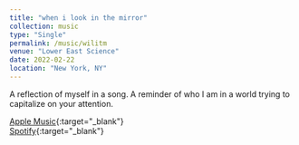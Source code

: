 ```yaml
---
title: "when i look in the mirror"
collection: music
type: "Single"
permalink: /music/wilitm
venue: "Lower East Science"
date: 2022-02-22
location: "New York, NY"
---
```


A reflection of myself in a song. A reminder of who I am in a world trying to capitalize on your attention.

[Apple Music](https://music.apple.com/us/album/when-i-look-in-the-mirror/1611216220?i=1611216222){:target="\_blank"}\
[Spotify](https://open.spotify.com/track/1s7MpEbNs0x4FFBvLIMfDg?si=ba36666807b9434f){:target="\_blank"}
